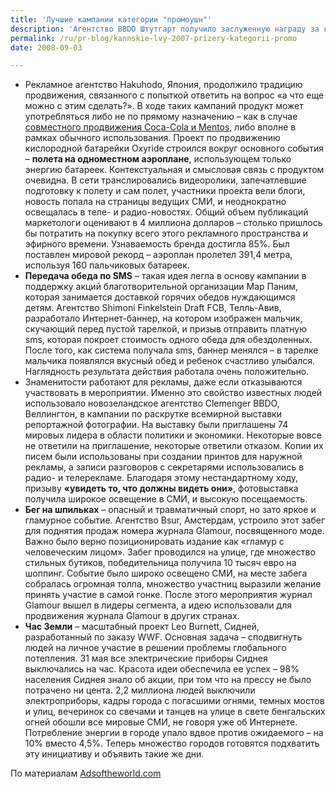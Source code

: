 ```yaml
---
title: 'Лучшие кампании категории "промоушн"'
description: 'Агентство BBDO Штутгарт получило заслуженную награду за кампанию для Mercedes-Benz. Задача проекта – пробудить интерес водителей машин другой марки к тест-драйву Мерседеса. На капоты машин ставились стандартные лого Мерседес, а под ними была маленькая карточка с предложением <strong>«попробовать поездить на настоящем Мерседесе»</strong> и адрес центра. В течение нескольких недель, пока действовало предложение тест-драйва, большинство посетителей салона составляли владельцы других марок автомобилей. Во время проведения кампании продажи возросли на 30%.'
permalink: /ru/pr-blog/kannskie-lvy-2007-prizery-kategorii-promo
date: 2008-09-03

---
```


<ul>
<li>Рекламное агентство Hakuhodo, Япония, продолжило традицию продвижения, связанного с попыткой ответить на вопрос «а что еще можно с этим сделать?». В ходе таких кампаний продукт может употребляться либо не по прямому назначению – как в случае <a href="/ru/pr-blog/coca-cola-mentos-geyzer">совместного продвижения Coca-Cola и Mentos</a>, либо вполне в рамках обычного использования. Проект по продвижению кислородной батарейки Oxyride строился вокруг основного события – <strong>полета на одноместном аэроплане</strong>, использующем только энергию батареек. Контекстуальная  и смысловая связь с продуктом очевидна. В сети транслировались видеоролики, запечатлевшие подготовку к полету и сам полет, участники проекта вели блоги, новость попала на страницы ведущих СМИ, и неоднократно освещалась в теле- и радио-новостях. Общий объем публикаций маркетологи оценивают в 4 миллиона долларов – столько пришлось бы потратить на покупку всего этого рекламного пространства и эфирного времени. Узнаваемость бренда достигла 85%. Был поставлен мировой рекорд – аэроплан пролетел 391,4 метра, используя 160 пальчиковых батареек. </li>
<li><strong>Передача обеда по SMS</strong> – такая идея легла в основу кампании в поддержку акций благотворительной организации Мар Паним, которая занимается доставкой горячих обедов нуждающимся детям. Агентство Shimoni Finkelstein Draft FCB, Телль-Авив, разработало Интернет-баннер, на котором изображен мальчик, скучающий перед пустой тарелкой, и призыв отправить платную sms, которая покроет стоимость одного обеда для обездоленных. После того, как система получала sms, баннер менялся – в тарелке мальчика появлялся вкусный обед и ребенок счастливо улыбался. Наглядность результата действия работала очень положительно. </li>
<li>Знаменитости работают для рекламы, даже если отказываются участвовать в мероприятии. Именно это свойство известных людей использовало новозеландское агентство Clemenger BBDO, Веллингтон, в кампании по раскрутке всемирной выставки репортажной фотографии. На выставку были приглашены 74 мировых лидера в области политики и экономики. Некоторые вовсе не ответили на приглашение, некоторые ответили отказом. Копии их писем были использованы при создании принтов для наружной рекламы, а записи разговоров с секретарями использовались в радио- и телерекламе. Благодаря этому нестандартному ходу, призыву <strong>«увидеть то, что должны видеть они»</strong>, фотовыставка получила широкое освещение в СМИ, и высокую посещаемость.  </li>
<li><strong>Бег на шпильках</strong> – опасный и травматичный спорт, но зато яркое и гламурное событие. Агентство Bsur, Амстердам, устроило этот забег для поднятия продаж номера журнала Glamour, посвященного моде. Важно было верно позиционировать издание как «гламур с человеческим лицом». Забег проводился на улице, где множество стильных бутиков, победительница получила 10 тысяч евро на шоппинг. Событие было широко освещено СМИ, на месте забега собралась огромная толпа, множество участниц выразили желание принять участие в самой гонке. После этого мероприятия журнал Glamour вышел в лидеры сегмента, а идею использовали для продвижения журнала Glamour  в других странах.</li>
<li><strong>Час Земли</strong> – масштабный проект Leo Burnett, Сидней, разработанный по заказу WWF. Основная задача – сподвигнуть людей на личное участие в решении проблемы глобального потепления. 31 мая все электрические приборы Сиднея выключались на час. Красота идеи обеспечила ее успех – 98% населения Сиднея знало об акции, при том что на прессу не было потрачено ни цента. 2,2 миллиона людей выключили электроприборы, кадры города с погасшими огнями, темных мостов и улиц, вечеринок со свечами и танцев на улице в свете бенгальских огней обошли все мировые СМИ, не говоря уже об Интернете. Потребление энергии в городе упало вдвое против ожидаемого – на 10% вместо 4,5%. Теперь множество городов готовятся подхватить эту инициативу и объявить такие же дни.</li>
</ul>

По материалам <a href="http://adsoftheworld.com">Adsoftheworld.com</a>


